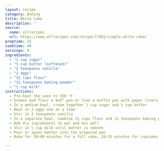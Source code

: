 ```yaml
---
layout: recipe
category: Baking
title: White Cake
description: ''
source:
  name: allrecipes
  url: https://www.allrecipes.com/recipe/17481/simple-white-cake/
preptime: 15
cooktime: 40
servings: 8
ingredients:
  - "1 cup sugar"
  - "½ cup butter (softened)"
  - "2 teaspoons vanilla"
  - "2 eggs"
  - "1½ cups flour"
  - "1¾ teaspoons baking powder"
  - "½ cup milk"
instructions:
  - Pre-heat the oven to 350 °F
  - Grease and flour a 9x9” pan or line a muffin pan with paper liners
  - In a medium bowl, cream together 1 cup sugar and ½ cup butter
  - Beat in 2 eggs one at a time
  - Stir in 2 teaspoons vanilla
  - In a separate bowl, combine 1½ cups flour and 1¾ teaspoons baking powder
  - Add dry ingredients to wet and mix well
  - Stir in ½ cup milk until batter is smooth
  - Pour or spoon batter into the prepared pan
  - Bake for 30–40 minutes for a full cake, 20–25 minutes for cupcakes

---
```

